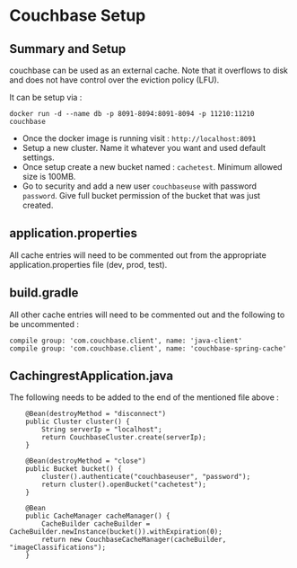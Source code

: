 # Couchbase Setup

## Summary and Setup
couchbase can be used as an external cache. Note that it overflows to disk and does not have control over the eviction policy (LFU).

It can be setup via :

```
docker run -d --name db -p 8091-8094:8091-8094 -p 11210:11210 couchbase   
```

- Once the docker image is running visit : `http://localhost:8091`
- Setup a new cluster. Name it whatever you want and used default settings.
- Once setup create a new bucket named : `cachetest`. Minimum allowed size is 100MB.
- Go to security and add a new user `couchbaseuse` with password `password`. Give full bucket permission of the bucket that was just created.

## application.properties
All cache entries will need to be commented out from the appropriate application.properties file (dev, prod, test).

## build.gradle
All other cache entries will need to be commented out and the following to be uncommented :

```
compile group: 'com.couchbase.client', name: 'java-client'
compile group: 'com.couchbase.client', name: 'couchbase-spring-cache'
```


## CachingrestApplication.java
The following needs to be added to the end of the mentioned file above :

```
    @Bean(destroyMethod = "disconnect")
    public Cluster cluster() {
        String serverIp = "localhost";
        return CouchbaseCluster.create(serverIp);
    }

    @Bean(destroyMethod = "close")
    public Bucket bucket() {
        cluster().authenticate("couchbaseuser", "password");
        return cluster().openBucket("cachetest");
    }

    @Bean
    public CacheManager cacheManager() {
        CacheBuilder cacheBuilder = CacheBuilder.newInstance(bucket()).withExpiration(0);
        return new CouchbaseCacheManager(cacheBuilder, "imageClassifications");
    }
```
